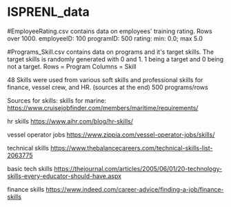 # ISPRENL_data

#EmployeeRating.csv contains data on employees' training rating. 
  Rows over 1000.
  employeeID: 100
  programID: 500
  rating: min: 0.0; max 5.0
  
#Programs_Skill.csv 
contains data on programs and it's target skills. The target skills is randomly generated with 0 and 1. 1 being a target and 0 being not a target.
  Rows = Program
  Columns = Skill
  
  48 Skills were used from various soft skills and professional skills for finance, vessel crew, and HR. (sources at the end)
  500 programs/rows



Sources for skills:
skills for marine: https://www.cruisejobfinder.com/members/maritime/requirements/ 

hr skills 	https://www.aihr.com/blog/hr-skills/

vessel operator jobs 	https://www.zippia.com/vessel-operator-jobs/skills/

technical skills 	https://www.thebalancecareers.com/technical-skills-list-2063775

basic tech skills	https://thejournal.com/articles/2005/06/01/20-technology-skills-every-educator-should-have.aspx

finance skills	https://www.indeed.com/career-advice/finding-a-job/finance-skills


